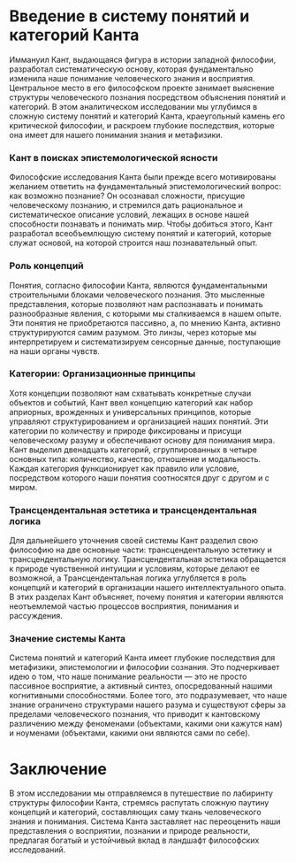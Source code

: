 # Введение в систему понятий и категорий Канта

Иммануил Кант, выдающаяся фигура в истории западной философии, разработал систематическую основу, которая фундаментально изменила наше понимание человеческого знания и восприятия. Центральное место в его философском проекте занимает выяснение структуры человеческого познания посредством объяснения понятий и категорий. В этом аналитическом исследовании мы углубимся в сложную систему понятий и категорий Канта, краеугольный камень его критической философии, и раскроем глубокие последствия, которые она имеет для нашего понимания знания и метафизики.

### Кант в поисках эпистемологической ясности
Философские исследования Канта были прежде всего мотивированы желанием ответить на фундаментальный эпистемологический вопрос: как возможно познание? Он осознавал сложности, присущие человеческому познанию, и стремился дать рациональное и систематическое описание условий, лежащих в основе нашей способности познавать и понимать мир. Чтобы добиться этого, Кант разработал всеобъемлющую систему понятий и категорий, которые служат основой, на которой строится наш познавательный опыт.

### Роль концепций
Понятия, согласно философии Канта, являются фундаментальными строительными блоками человеческого познания. Это мысленные представления, которые позволяют нам распознавать и понимать разнообразные явления, с которыми мы сталкиваемся в нашем опыте. Эти понятия не приобретаются пассивно, а, по мнению Канта, активно структурируются самим разумом. Это линзы, через которые мы интерпретируем и систематизируем сенсорные данные, поступающие на наши органы чувств.

### Категории: Организационные принципы
Хотя концепции позволяют нам схватывать конкретные случаи объектов и событий, Кант ввел концепцию категорий как набор априорных, врожденных и универсальных принципов, которые управляют структурированием и организацией наших понятий. Эти категории по количеству и природе фиксированы и присущи человеческому разуму и обеспечивают основу для понимания мира. Кант выделил двенадцать категорий, сгруппированных в четыре основных типа: количество, качество, отношение и модальность. Каждая категория функционирует как правило или условие, посредством которого наши понятия соотносятся друг с другом и с миром.

### Трансцендентальная эстетика и трансцендентальная логика
Для дальнейшего уточнения своей системы Кант разделил свою философию на две основные части: трансцендентальную эстетику и трансцендентальную логику. Трансцендентальная эстетика обращается к природе чувственной интуиции и условиям, которые делают ее возможной, а Трансцендентальная логика углубляется в роль концепций и категорий в организации нашего интеллектуального опыта. В этих разделах Кант объясняет, почему понятия и категории являются неотъемлемой частью процессов восприятия, понимания и рассуждения.

### Значение системы Канта
Система понятий и категорий Канта имеет глубокие последствия для метафизики, эпистемологии и философии сознания. Это подчеркивает идею о том, что наше понимание реальности — это не просто пассивное восприятие, а активный синтез, опосредованный нашими когнитивными способностями. Более того, это подразумевает, что наше знание ограничено структурами нашего разума и существуют сферы за пределами человеческого познания, что приводит к кантовскому различению между феноменами (объектами, какими они кажутся нам) и ноуменами (объектами, какими они являются сами по себе).

# Заключение
В этом исследовании мы отправляемся в путешествие по лабиринту структуры философии Канта, стремясь распутать сложную паутину концепций и категорий, составляющих саму ткань человеческого знания и понимания. Система Канта заставляет нас переоценить наши представления о восприятии, познании и природе реальности, предлагая богатый и устойчивый вклад в ландшафт философских исследований.